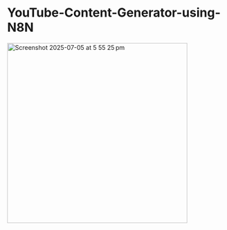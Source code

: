 # YouTube-Content-Generator-using-N8N
<img width="416" alt="Screenshot 2025-07-05 at 5 55 25 pm" src="https://github.com/user-attachments/assets/2c6b7779-f618-4e50-8ba3-d7ddab1bd970" />
